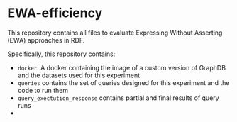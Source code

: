 # EWA-efficiency

This repository contains all files to evaluate Expressing Without Asserting (EWA) approaches in RDF. 

Specifically, this repository contains:
- ```docker```. A docker containing the image of a custom version of GraphDB and the datasets used for this experiment 
- ```queries``` contains the set of queries designed for this experiment and the code to run them  
- ```query_exectution_response``` contains partial and final results of query runs
- 
